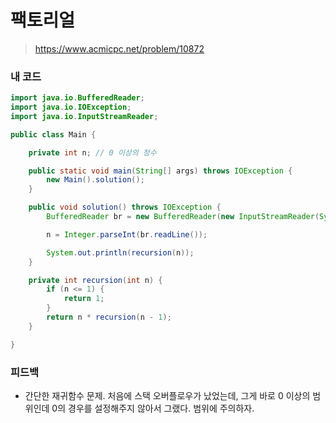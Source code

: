# 팩토리얼

> https://www.acmicpc.net/problem/10872

### 내 코드

```java
import java.io.BufferedReader;
import java.io.IOException;
import java.io.InputStreamReader;

public class Main {

    private int n; // 0 이상의 정수

    public static void main(String[] args) throws IOException {
        new Main().solution();
    }

    public void solution() throws IOException {
        BufferedReader br = new BufferedReader(new InputStreamReader(System.in));

        n = Integer.parseInt(br.readLine());

        System.out.println(recursion(n));
    }

    private int recursion(int n) {
        if (n <= 1) {
            return 1;
        }
        return n * recursion(n - 1);
    }

}
```

### 피드백

- 간단한 재귀함수 문제. 처음에 스택 오버플로우가 났었는데, 그게 바로 0 이상의 범위인데 0의 경우를 설정해주지 않아서 그랬다. 범위에 주의하자.